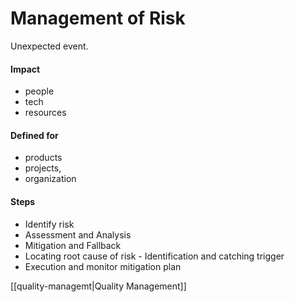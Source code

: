 # Management of Risk

Unexpected event.

#### Impact 
- people
- tech
- resources

#### Defined for 
- products
- projects,
- organization

#### Steps
- Identify risk
- Assessment and Analysis
- Mitigation and Fallback
- Locating root cause of risk - Identification and catching trigger
- Execution and monitor mitigation plan


[[quality-managemt|Quality Management]]